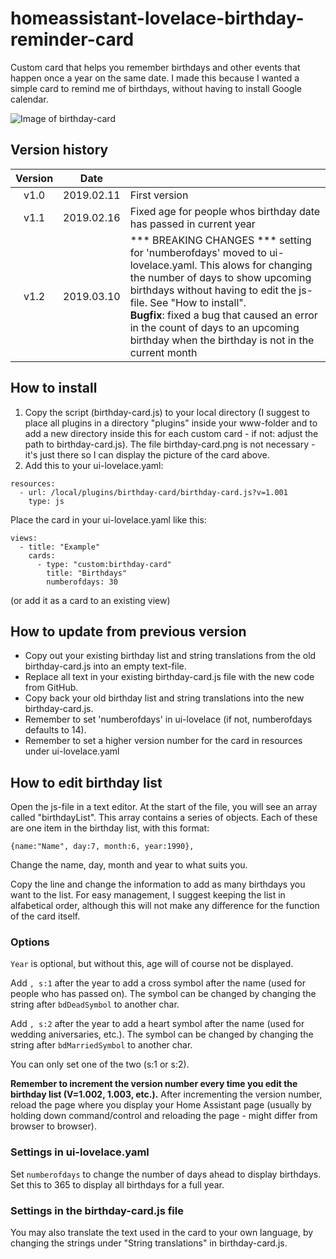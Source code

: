 # homeassistant-lovelace-birthday-reminder-card
Custom card that helps you remember birthdays and other events that happen once a year on the same date. I made this because I wanted a simple card to remind me of birthdays, without having to install Google calendar.

![Image of birthday-card](https://github.com/erlsta/homeassistant-lovelace-birthday-reminder-card/blob/master/birthday-card.png)

## Version history
| Version | Date        |               |
| :-----: | :---------: | ------------- |
| v1.0    | 2019.02.11  | First version  |
| v1.1    | 2019.02.16  | Fixed age for people whos birthday date has passed in current year|
| v1.2    | 2019.03.10  | *** BREAKING CHANGES *** setting for 'numberofdays' moved to ui-lovelace.yaml. This alows for changing the number of days to show upcoming birthdays without having to edit the js-file. See "How to install".<br /><b>Bugfix</b>: fixed a bug that caused an error in the count of days to an upcoming birthday when the birthday is not in the current month|

## How to install
1. Copy the script (birthday-card.js) to your local directory (I suggest to place all plugins in a directory "plugins" inside your www-folder and to add a new directory inside this for each custom card - if not: adjust the path to birthday-card.js). The file birthday-card.png is not necessary - it's just there so I can display the picture of the card above.
2. Add this to your ui-lovelace.yaml:

```
resources:
  - url: /local/plugins/birthday-card/birthday-card.js?v=1.001
    type: js
```

Place the card in your ui-lovelace.yaml like this:

```
views:
  - title: "Example"
    cards:
      - type: "custom:birthday-card"
        title: "Birthdays"
        numberofdays: 30
```

(or add it as a card to an existing view)

## How to update from previous version
- Copy out your existing birthday list and string translations from the old birthday-card.js into an empty text-file.
- Replace all text in your existing birthday-card.js file with the new code from GitHub.
- Copy back your old birthday list and string translations into the new birthday-card.js.
- Remember to set 'numberofdays' in ui-lovelace (if not, numberofdays defaults to 14).
- Remember to set a higher version number for the card in resources under ui-lovelace.yaml

## How to edit birthday list

Open the js-file in a text editor. At the start of the file, you will see an array called "birthdayList". This array contains a series of objects. Each of these are one item in the birthday list, with this format:

```
{name:"Name", day:7, month:6, year:1990},
```

Change the name, day, month and year to what suits you.

Copy the line and change the information to add as many birthdays you want to the list. For easy management, I suggest keeping the list in alfabetical order, although this will not make any difference for the function of the card itself.

### Options
`Year` is optional, but without this, age will of course not be displayed.

Add `, s:1` after the year to add a cross symbol after the name (used for people who has passed on). The symbol can be changed by changing the string after `bdDeadSymbol` to another char.

Add `, s:2` after the year to add a heart symbol after the name (used for wedding aniversaries, etc.). The symbol can be changed by changing the string after `bdMarriedSymbol` to another char.

You can only set one of the two (s:1 or s:2).

**Remember to increment the version number every time you edit the birthday list (V=1.002, 1.003, etc.).**
After incrementing the version number, reload the page where you display your Home Assistant page (usually by holding down command/control and reloading the page - might differ from browser to browser).

### Settings in ui-lovelace.yaml
Set `numberofdays` to change the number of days ahead to display birthdays. Set this to 365 to display all birthdays for a full year.

### Settings in the birthday-card.js file
You may also translate the text used in the card to your own language, by changing the strings under "String translations" in birthday-card.js.
